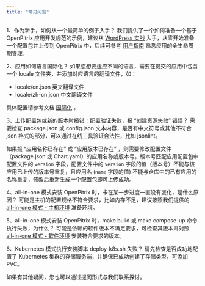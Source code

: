 ```yaml
---
title: "常见问题"
---
```


1、作为新手，如何从一个最简单的例子入手？
我们提供了一个如何准备一个基于 OpenPitrix 应用开发规范的示例，建议从 [ WordPress 实战](openpitrix-developer-guide/#wordpress-实战) 入手，从零开始准备一个配置包并上传到 OpenPitrix 中，后续可参考 [用户指南](../user-guide) 熟悉应用的全生命周期管理。

2、应用如何语言国际化？
如果您想要适应不同的语言，需要在提交的应用中包含一个 locale 文件夹，并添加对应语言的翻译文件，如：

- locale/en.json 英文翻译文件
- locale/zh-cn.json 中文翻译文件

具体配置请参考文档 [国际化](../openpitrix-specification/#国际化) 。

3、上传配置包或新的版本时报错：配置验证失败，报 “创建资源失败” 错误？
需要检查 package.json 或 config.json 文本内容，是否有中文符号或其他不符合 json 格式的部分，可以通过在线工具验证合法性，比如 jsonlint。 

如果报 “应用名称已存在” 或 “应用版本已存在” ，则需要修改配置文件（package.json 或 Chart.yaml）的应用名称或版本号。版本号匹配应用配置包中配置文件的 `version` 字段，配置文件中的 `version` 字段的值（版本号）不能与该应用已上传的版本号重复，且应用名 (`name` 字段的值) 不能与仓库中的已有应用的名称重复，修改后重新生成一个配置包即可上传成功。

4、all-in-one 模式安装 OpenPitrix 时，卡在某一步进度一直没有变化，是什么原因？
可能是主机的配置规格不符合要求，比如内存不足，建议按照我们提供的 [all-in-one 模式 - 主机环境](../allinone/#主机环境) 准备环境。

5、all-in-one 模式安装 OpenPitrix 时，make build 或 make compose-up 命令执行失败，为什么？
可能是依赖的软件版本不满足要求，可检查其版本并对照 [all-in-one 模式 - 软件环境](../allinone/#软件环境) 安装符合要求的版本。

6、Kubernetes 模式执行安装脚本 deploy-k8s.sh 失败？
请先检查是否成功地配置了 Kubernetes 集群的存储服务端，并确保已成功创建了存储类型，可添加 PVC。

如果有其他疑问，您也可以通过提问形式与我们联系探讨。